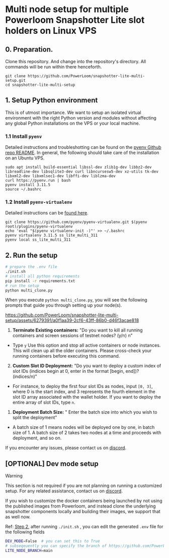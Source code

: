 # Multi node setup for multiple Powerloom Snapshotter Lite slot holders on Linux VPS

## 0. Preparation.

Clone this repository. And change into the repository's directory. All commands will be run within there henceforth.

```
git clone https://github.com/PowerLoom/snapshotter-lite-multi-setup.git
cd snapshotter-lite-multi-setup
```

## 1. Setup Python environment

This is of utmost importance. We want to setup an isolated virtual environment with the right Python version and modules without affecting any global Python installations on the VPS or your local machine.

### 1.1 Install `pyenv`

Detailed instructions and troubleshotting can be found on the [pyenv Github repo README](https://github.com/pyenv/pyenv?tab=readme-ov-file#installation). In general, the following should take care of the installation on an Ubuntu VPS.

```
sudo apt install build-essential libssl-dev zlib1g-dev libbz2-dev libreadline-dev libsqlite3-dev curl libncursesw5-dev xz-utils tk-dev libxml2-dev libxmlsec1-dev libffi-dev liblzma-dev
curl https://pyenv.run | bash
pyenv install 3.11.5
source ~/.bashrc
```
### 1.2 Install `pyenv-virtualenv`

Detailed instructions can be [found here](https://github.com/pyenv/pyenv-virtualenv).

```
git clone https://github.com/pyenv/pyenv-virtualenv.git $(pyenv root)/plugins/pyenv-virtualenv
echo 'eval "$(pyenv virtualenv-init -)"' >> ~/.bashrc
pyenv virtualenv 3.11.5 ss_lite_multi_311
pyenv local ss_lite_multi_311
```

## 2. Run the setup

```bash
# prepare the .env file
./init.sh
# install all python requirements
pip install -r requirements.txt
# run the setup
python multi_clone.py
```
When you execute `python multi_clone.py`, you will see the following prompts that guide you through setting up your node(s).



https://github.com/PowerLoom/snapshotter-lite-multi-setup/assets/6279391/a0f1aa39-2cf6-43ff-86b0-d46f3acae818



1. **Terminate Existing containers:** "Do you want to kill all running containers and screen sessions of testnet nodes? (y/n) n"

- Type `y` Use this option and stop all active containers or node instances. This will clean up all the older containers. Please cross-check your running containers before executing this command. 

2. **Custom Slot ID Deployment:** "Do you want to deploy a custom index of slot IDs (indices begin at 0, enter in the format [begin, end])? (indices/n)"

- For instance, to deploy the first four slot IDs as nodes, input `[0, 3]`, where 0 is the start index, and 3 represents the fourth element in the slot ID array associated with the wallet holder. If you want to deploy the entire array of slot IDs, type `n`.

1. **Deployment Batch Size:** " Enter the batch size into which you wish to split the deployment"

- A batch size of 1 means nodes will be deployed one by one, in batch size of 1. A batch size of 2 takes two nodes at a time and proceeds with deployment, and so on.

If you encounter any issues, please contact us on [discord](https://discord.com/invite/powerloom).


## [OPTIONAL] Dev mode setup

> [!WARNING]
>This section is not required if you are not planning on running a customized setup. For any related assistance, contact us on [discord](https://discord.com/invite/powerloom).


If you wish to customize the docker containers being launched by not using the published images from Powerloom, and instead clone the underlying snapshotter components locally and building their images, we support that as well now.

Ref: [Step 2](#2-run-the-setup), after running `./init.sh` , you can edit the generated `.env` file for the following fields

```bash
DEV_MODE=False  # you can set this to True
# subseqeuently you can specify the branch of https://github.com/PowerLoom/snapshotter-lite-v2 that you wish to run
LITE_NODE_BRANCH=main
```